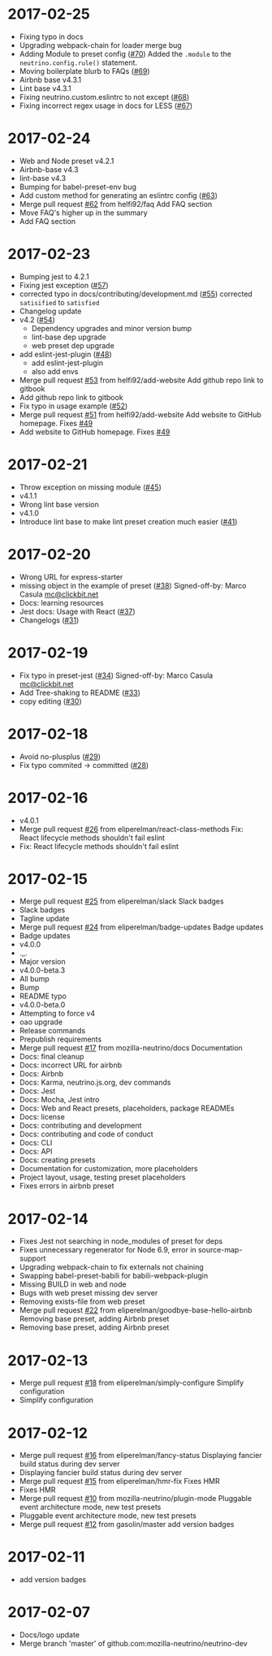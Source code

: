 2017-02-25
==========

  * Fixing typo in docs
  * Upgrading webpack-chain for loader merge bug
  * Adding Module to preset config ([#70](https://github.com/mozilla-neutrino/neutrino-dev/issues/70))
    Added the `.module` to the `neutrino.config.rule()` statement.
  * Moving boilerplate blurb to FAQs ([#69](https://github.com/mozilla-neutrino/neutrino-dev/issues/69))
  * Airbnb base v4.3.1
  * Lint base v4.3.1
  * Fixing neutrino.custom.eslintrc to not except ([#68](https://github.com/mozilla-neutrino/neutrino-dev/issues/68))
  * Fixing incorrect regex usage in docs for LESS ([#67](https://github.com/mozilla-neutrino/neutrino-dev/issues/67))

2017-02-24
==========

  * Web and Node preset v4.2.1
  * Airbnb-base v4.3
  * lint-base v4.3
  * Bumping for babel-preset-env bug
  * Add custom method for generating an eslintrc config ([#63](https://github.com/mozilla-neutrino/neutrino-dev/issues/63))
  * Merge pull request [#62](https://github.com/mozilla-neutrino/neutrino-dev/issues/62) from helfi92/faq
    Add FAQ section
  * Move FAQ's higher up in the summary
  * Add FAQ section

2017-02-23
==========

  * Bumping jest to 4.2.1
  * Fixing jest exception ([#57](https://github.com/mozilla-neutrino/neutrino-dev/issues/57))
  * corrected typo in docs/contributing/development.md ([#55](https://github.com/mozilla-neutrino/neutrino-dev/issues/55))
    corrected `satisified` to `satisfied`
  * Changelog update
  * v4.2 ([#54](https://github.com/mozilla-neutrino/neutrino-dev/issues/54))
    * Dependency upgrades and minor version bump
    * lint-base dep upgrade
    * web preset dep upgrade
  * add eslint-jest-plugin ([#48](https://github.com/mozilla-neutrino/neutrino-dev/issues/48))
    * add eslint-jest-plugin
    * also add envs
  * Merge pull request [#53](https://github.com/mozilla-neutrino/neutrino-dev/issues/53) from helfi92/add-website
    Add github repo link to gitbook
  * Add github repo link to gitbook
  * Fix typo in usage example ([#52](https://github.com/mozilla-neutrino/neutrino-dev/issues/52))
  * Merge pull request [#51](https://github.com/mozilla-neutrino/neutrino-dev/issues/51) from helfi92/add-website
    Add website to GitHub homepage. Fixes [#49](https://github.com/mozilla-neutrino/neutrino-dev/issues/49)
  * Add website to GitHub homepage. Fixes [#49](https://github.com/mozilla-neutrino/neutrino-dev/issues/49)

2017-02-21
==========

  * Throw exception on missing module ([#45](https://github.com/mozilla-neutrino/neutrino-dev/issues/45))
  * v4.1.1
  * Wrong lint base version
  * v4.1.0
  * Introduce lint base to make lint preset creation much easier ([#41](https://github.com/mozilla-neutrino/neutrino-dev/issues/41))

2017-02-20
==========

  * Wrong URL for express-starter
  * missing object in the example of preset ([#38](https://github.com/mozilla-neutrino/neutrino-dev/issues/38))
    Signed-off-by: Marco Casula <mc@clickbit.net>
  * Docs: learning resources
  * Jest docs: Usage with React ([#37](https://github.com/mozilla-neutrino/neutrino-dev/issues/37))
  * Changelogs ([#31](https://github.com/mozilla-neutrino/neutrino-dev/issues/31))

2017-02-19
==========

  * Fix typo in preset-jest ([#34](https://github.com/mozilla-neutrino/neutrino-dev/issues/34))
    Signed-off-by: Marco Casula <mc@clickbit.net>
  * Add Tree-shaking to README ([#33](https://github.com/mozilla-neutrino/neutrino-dev/issues/33))
  * copy editing ([#30](https://github.com/mozilla-neutrino/neutrino-dev/issues/30))

2017-02-18
==========

  * Avoid no-plusplus ([#29](https://github.com/mozilla-neutrino/neutrino-dev/issues/29))
  * Fix typo commited -> committed ([#28](https://github.com/mozilla-neutrino/neutrino-dev/issues/28))

2017-02-16
==========

  * v4.0.1
  * Merge pull request [#26](https://github.com/mozilla-neutrino/neutrino-dev/issues/26) from eliperelman/react-class-methods
    Fix: React lifecycle methods shouldn't fail eslint
  * Fix: React lifecycle methods shouldn't fail eslint

2017-02-15
==========

  * Merge pull request [#25](https://github.com/mozilla-neutrino/neutrino-dev/issues/25) from eliperelman/slack
    Slack badges
  * Slack badges
  * Tagline update
  * Merge pull request [#24](https://github.com/mozilla-neutrino/neutrino-dev/issues/24) from eliperelman/badge-updates
    Badge updates
  * Badge updates
  * v4.0.0
  * ._.
  * Major version
  * v4.0.0-beta.3
  * All bump
  * Bump
  * README typo
  * v4.0.0-beta.0
  * Attempting to force v4
  * oao upgrade
  * Release commands
  * Prepublish requirements
  * Merge pull request [#17](https://github.com/mozilla-neutrino/neutrino-dev/issues/17) from mozilla-neutrino/docs
    Documentation
  * Docs: final cleanup
  * Docs: incorrect URL for airbnb
  * Docs: Airbnb
  * Docs: Karma, neutrino.js.org, dev commands
  * Docs: Jest
  * Docs: Mocha, Jest intro
  * Docs: Web and React presets, placeholders, package READMEs
  * Docs: license
  * Docs: contributing and development
  * Docs: contributing and code of conduct
  * Docs: CLI
  * Docs: API
  * Docs: creating presets
  * Documentation for customization, more placeholders
  * Project layout, usage, testing preset placeholders
  * Fixes errors in airbnb preset

2017-02-14
==========

  * Fixes Jest not searching in node_modules of preset for deps
  * Fixes unnecessary regenerator for Node 6.9, error in source-map-support
  * Upgrading webpack-chain to fix externals not chaining
  * Swapping babel-preset-babili for babili-webpack-plugin
  * Missing BUILD in web and node
  * Bugs with web preset missing dev server
  * Removing exists-file from web preset
  * Merge pull request [#22](https://github.com/mozilla-neutrino/neutrino-dev/issues/22) from eliperelman/goodbye-base-hello-airbnb
    Removing base preset, adding Airbnb preset
  * Removing base preset, adding Airbnb preset

2017-02-13
==========

  * Merge pull request [#18](https://github.com/mozilla-neutrino/neutrino-dev/issues/18) from eliperelman/simply-configure
    Simplify configuration
  * Simplify configuration

2017-02-12
==========

  * Merge pull request [#16](https://github.com/mozilla-neutrino/neutrino-dev/issues/16) from eliperelman/fancy-status
    Displaying fancier build status during dev server
  * Displaying fancier build status during dev server
  * Merge pull request [#15](https://github.com/mozilla-neutrino/neutrino-dev/issues/15) from eliperelman/hmr-fix
    Fixes HMR
  * Fixes HMR
  * Merge pull request [#10](https://github.com/mozilla-neutrino/neutrino-dev/issues/10) from mozilla-neutrino/plugin-mode
    Pluggable event architecture mode, new test presets
  * Pluggable event architecture mode, new test presets
  * Merge pull request [#12](https://github.com/mozilla-neutrino/neutrino-dev/issues/12) from gasolin/master
    add version badges

2017-02-11
==========

  * add version badges

2017-02-07
==========

  * Docs/logo update
  * Merge branch 'master' of github.com:mozilla-neutrino/neutrino-dev
